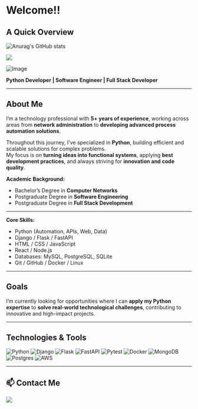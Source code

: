 # Welcome!!

## A Quick Overview

![Anurag's GitHub stats](https://github-readme-stats.vercel.app/api?username=jefersonalmeidah&show_icons=true&theme=radical)

![](https://github-readme-stats.vercel.app/api/top-langs/?username=jefersonalmeidah&layout=compact&langs_count=7&theme=radical)

![Image](https://github.com/user-attachments/assets/702c22b8-8235-47c4-af1d-0b695f108c8e)

**Python Developer | Software Engineer | Full Stack Developer**

---

## About Me

I’m a technology professional with **5+ years of experience**, working across areas from **network administration** to **developing advanced process automation solutions**.  

Throughout this journey, I’ve specialized in **Python**, building efficient and scalable solutions for complex problems.  
My focus is on **turning ideas into functional systems**, applying **best development practices**, and always striving for **innovation and code quality**.  

**Academic Background:**
- Bachelor’s Degree in **Computer Networks**
- Postgraduate Degree in **Software Engineering**
- Postgraduate Degree in **Full Stack Development**

---

**Core Skills:**
- Python (Automation, APIs, Web, Data)
- Django / Flask / FastAPI  
- HTML / CSS / JavaScript  
- React / Node.js  
- Databases: MySQL, PostgreSQL, SQLite  
- Git / GitHub / Docker / Linux  

---

## Goals

I’m currently looking for opportunities where I can **apply my Python expertise** to **solve real-world technological challenges**, contributing to innovative and high-impact projects.  

---

## Technologies & Tools
![Python](https://img.shields.io/badge/python-3670A0?style=for-the-badge&logo=python&logoColor=ffdd54) 
![Django](https://img.shields.io/badge/Django-092E20?style=for-the-badge&logo=django&logoColor=white)
![Flask](https://img.shields.io/badge/flask-%23000.svg?style=for-the-badge&logo=flask&logoColor=white)
![FastAPI](https://img.shields.io/badge/FastAPI-005571?style=for-the-badge&logo=fastapi) 
![Pytest](https://img.shields.io/badge/pytest-%23ffffff.svg?style=for-the-badge&logo=pytest&logoColor=2f9fe3) 
![Docker](https://img.shields.io/badge/docker-%230db7ed.svg?style=for-the-badge&logo=docker&logoColor=white) 
![MongoDB](https://img.shields.io/badge/MongoDB-%234ea94b.svg?style=for-the-badge&logo=mongodb&logoColor=white) 
![Postgres](https://img.shields.io/badge/postgres-%23316192.svg?style=for-the-badge&logo=postgresql&logoColor=white)
![AWS](https://img.shields.io/badge/AWS-232F3E?style=for-the-badge&logo=amazon-aws&logoColor=FF9900)



---

## 📫 Contact Me
<p align="left">
  <a href="https://www.linkedin.com/in/jefersonrodrigal90/" target="_blank">
    <img src="https://img.shields.io/badge/LinkedIn-0077B5?style=for-the-badge&logo=linkedin&logoColor=white" />
  </a>
</p>
